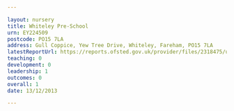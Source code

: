 ```yaml
---

layout: nursery
title: Whiteley Pre-School
urn: EY224509
postcode: PO15 7LA
address: Gull Coppice, Yew Tree Drive, Whiteley, Fareham, PO15 7LA
latestReportUrl: https://reports.ofsted.gov.uk/provider/files/2318475/urn/EY224509.pdf
teaching: 0
development: 0
leadership: 1
outcomes: 0
overall: 1
date: 13/12/2013

---
```


